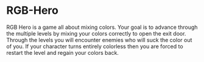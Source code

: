 # RGB-Hero

RGB Hero is a game all about mixing colors. Your goal is to advance through the multiple levels by mixing your colors correctly to open the exit door. Through the levels you will encounter enemies who will suck the color out of you. If your character turns entirely colorless then you are forced to restart the level and regain your colors back.
